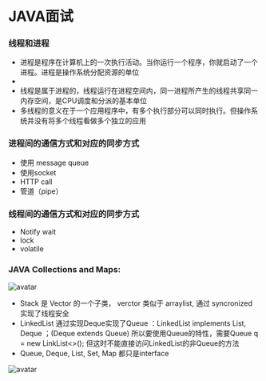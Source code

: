 # JAVA面试



### 线程和进程

  - 进程是程序在计算机上的一次执行活动。当你运行一个程序，你就启动了一个进程。进程是操作系统分配资源的单位
  -
  - 线程是属于进程的，线程运行在进程空间内，同一进程所产生的线程共享同一内存空间，是CPU调度和分派的基本单位
  - 多线程的意义在于一个应用程序中，有多个执行部分可以同时执行。但操作系统并没有将多个线程看做多个独立的应用

### 进程间的通信方式和对应的同步方式

  - 使用 message queue
  - 使用socket
  - HTTP call
  - 管道（pipe）

### 线程间的通信方式和对应的同步方式
  - Notify wait
  - lock
  - volatile


### JAVA Collections and Maps:
  ![avatar](https://upload-images.jianshu.io/upload_images/3110311-9f59b74d0239843f.jpg)
  
  - Stack 是 Vector 的一个子类， verctor 类似于 arraylist, 通过 syncronized 实现了线程安全 
  - LinkedList 通过实现Deque实现了Queue ：LinkedList implements List<E>, Deque<E> ；(Deque extends Queue) 所以要使用Queue的特性，需要Queue q = new LinkList<>(); 但这时不能直接访问LinkedList的非Queue的方法
  - Queue, Deque, List, Set, Map 都只是interface
  
  ![avatar](https://ask.qcloudimg.com/http-save/yehe-3170721/7wo9hg4rer.png)
  







``` 

